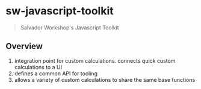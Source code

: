 # sw-javascript-toolkit

> Salvador Workshop's Javascript Toolkit

## Overview

1. integration point for custom calculations. connects quick custom calculations to a UI
1. defines a common API for tooling
1. allows a variety of custom calculations to share the same base functions
